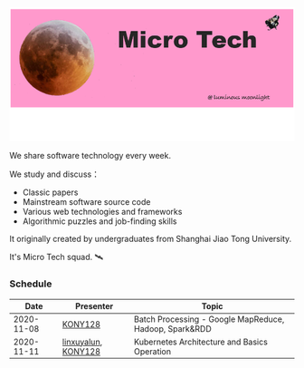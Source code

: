 ![image-20201108224915449](resources/header.png)

We share software technology every week.

We study and discuss：

- Classic papers
- Mainstream software source code
- Various web technologies and frameworks
- Algorithmic puzzles and job-finding skills

It originally created by undergraduates from Shanghai Jiao Tong University.

It's Micro Tech squad. 🛰

### Schedule

| Date       | Presenter                                                                           | Topic                                                  |
| ---------- | ----------------------------------------------------------------------------------- | ------------------------------------------------------ |
| 2020-11-08 | [KONY128](https://github.com/KONY128)                                               | Batch Processing - Google MapReduce, Hadoop, Spark&RDD |
| 2020-11-11 | [linxuyalun](https://github.com/linxuyalun), [KONY128](https://github.com/KONY128)  | Kubernetes Architecture and Basics Operation           |
